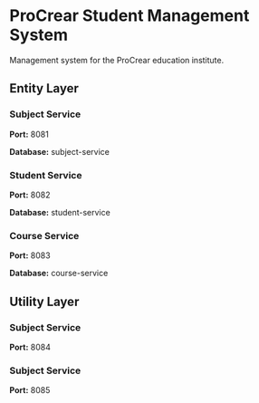 # ProCrear Student Management System
Management system for the ProCrear education institute.

## Entity Layer
### Subject Service
**Port:** 8081

**Database:** subject-service

### Student Service
**Port:** 8082

**Database:** student-service

### Course Service
**Port:** 8083

**Database:** course-service

## Utility Layer
### Subject Service
**Port:** 8084

### Subject Service
**Port:** 8085

